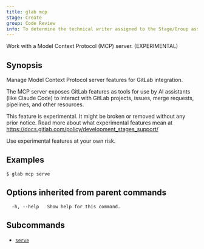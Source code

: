 ```yaml
---
title: glab mcp
stage: Create
group: Code Review
info: To determine the technical writer assigned to the Stage/Group associated with this page, see https://about.gitlab.com/handbook/product/ux/technical-writing/#assignments
---
```


<!--
This documentation is auto generated by a script.
Please do not edit this file directly. Run `make gen-docs` instead.
-->

Work with a Model Context Protocol (MCP) server. (EXPERIMENTAL)

## Synopsis

Manage Model Context Protocol server features for GitLab integration.

The MCP server exposes GitLab features as tools for use by
AI assistants (like Claude Code) to interact with GitLab projects, issues,
merge requests, pipelines, and other resources.

This feature is experimental. It might be broken or removed without any prior notice.
Read more about what experimental features mean at
<https://docs.gitlab.com/policy/development_stages_support/>

Use experimental features at your own risk.

## Examples

```console
$ glab mcp serve

```

## Options inherited from parent commands

```plaintext
  -h, --help   Show help for this command.
```

## Subcommands

- [`serve`](/docs/mcp/serve)
